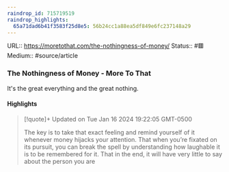 ```yaml
---
raindrop_id: 715719519
raindrop_highlights:
  65a71dad6b41f3583f25d8e5: 56b24cc1a88ea5df849e6fc237148a29
---
```


URL:: https://moretothat.com/the-nothingness-of-money/
Status:: #🟥
Medium:: #source/article


### The Nothingness of Money - More To That

It&#39;s the great everything and the great nothing.

#### Highlights

> [!quote]+ Updated on Tue Jan 16 2024 19:22:05 GMT-0500
>
> The key is to take that exact feeling and remind yourself of it whenever money hijacks your attention. That when you’re fixated on its pursuit, you can break the spell by understanding how laughable it is to be remembered for it. That in the end, it will have very little to say about the person you are
